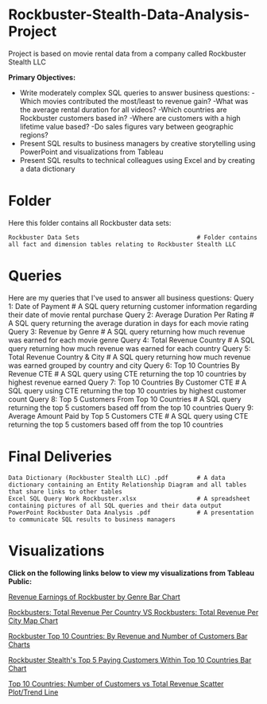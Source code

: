 # Rockbuster-Stealth-Data-Analysis-Project

Project is based on movie rental data from a company called Rockbuster Stealth LLC

**Primary Objectives:**

* Write moderately complex SQL queries to answer business questions:
 -Which movies contributed the most/least to revenue gain? 
 -What was the average rental duration for all videos? 
 -Which countries are Rockbuster customers based in? 
 -Where are customers with a high lifetime value based? 
 -Do sales figures vary between geographic regions? 
* Present SQL results to business managers by creative storytelling using PowerPoint and visualizations from Tableau
* Present SQL results to technical colleagues using Excel and by creating a data dictionary

# Folder

Here this folder contains all Rockbuster data sets:
```
Rockbuster Data Sets                                 # Folder contains all fact and dimension tables relating to Rockbuster Stealth LLC
```
# Queries

Here are my queries that I've used to answer all business questions:
Query 1: Date of Payment                             # A SQL query returning customer information regarding their date of movie rental purchase
Query 2: Average Duration Per Rating                 # A SQL query returning the average duration in days for each movie rating
Query 3: Revenue by Genre                            # A SQL query returning how much revenue was earned for each movie genre
Query 4: Total Revenue Country                       # A SQL query returning how much revenue was earned for each country
Query 5: Total Revenue Country & City                # A SQL query returning how much revenue was earned grouped by country and city
Query 6: Top 10 Countries By Revenue CTE             # A SQL query using CTE returning the top 10 countries by highest revenue earned
Query 7: Top 10 Countries By Customer CTE            # A SQL query using CTE returning the top 10 countries by highest customer count
Query 8: Top 5 Customers From Top 10 Countries       # A SQL query returning the top 5 customers based off from the top 10 countries
Query 9: Average Amount Paid by Top 5 Customers CTE  # A SQL query using CTE returning the top 5 customers based off from the top 10 countries 

# Final Deliveries
```
Data Dictionary (Rockbuster Stealth LLC) .pdf        # A data dictionary containing an Entity Relationship Diagram and all tables that share links to other tables
Excel SQL Query Work Rockbuster.xlsx                 # A spreadsheet containing pictures of all SQL queries and their data output
PowerPoint Rockbuster Data Analysis .pdf             # A presentation to communicate SQL results to business managers 
```

# Visualizations

**Click on the following links below to view my visualizations from Tableau Public:**

[Revenue Earnings of Rockbuster by Genre Bar Chart](https://public.tableau.com/app/profile/matthew3308/viz/ComparingRevenuesofDifferentMovieGenres/Sheet1)

[Rockbusters: Total Revenue Per Country VS Rockbusters: Total Revenue Per City Map Chart](https://public.tableau.com/app/profile/matthew3308/viz/Top10CountriesNumberofCustomersvsTotalRevenue/RockbustersTotalRevenuePerCountryVSRockbustersTotalRevenuePerCity?publish=yes)

[Rockbuster Top 10 Countries: By Revenue and Number of Customers Bar Charts](https://public.tableau.com/app/profile/matthew3308/viz/RockbusterTop10CountriesByRevenueandNumberofCustomers/RockbusterTop10CountriesByRevenueandNumberofCustomers?publish=yes)

[Rockbuster Stealth's Top 5 Paying Customers Within Top 10 Countries Bar Chart](https://public.tableau.com/app/profile/matthew3308/viz/RockbusterStealthsTop5PayingCustomersWithinTop10Countries/RockbustersHighestPayingCustomerForEachoftheTop10CountriesByCustomerandRevenueinMovieSales?publish=yes)

[Top 10 Countries: Number of Customers vs Total Revenue Scatter Plot/Trend Line](https://public.tableau.com/app/profile/matthew3308/viz/Top10CountriesNumberofCustomersvsTotalRevenue/NumberofCustomersvsTotalRevenue?publish=yes) 
